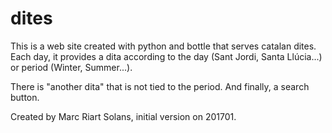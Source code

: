 # dites

This is a web site created with python and bottle that serves catalan dites. 
Each day, it provides a dita according to the day (Sant Jordi, Santa Llúcia...) or period (Winter, Summer...).

There is "another dita" that is not tied to the period. And finally, a search button.

Created by Marc Riart Solans, initial version on 201701.
